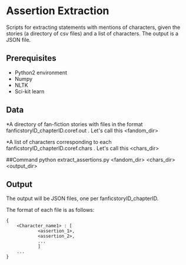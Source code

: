 # Assertion Extraction

Scripts for extracting statements with mentions of characters, given the stories (a directory of csv files) and a list of characters. The output is a JSON file.

## Prerequisites

* Python2 environment
* Numpy
* NLTK
* Sci-kit learn


## Data
*A directory of fan-fiction stories with files in the format fanficstoryID\_chapterID.coref.out .
Let's call this \<fandom_dir>

*A list of characters corresponding to each fanficstoryID\_chapterID.coref.chars . Let's call this \<chars_dir> 

##Command
	python extract_assertions.py <fandom_dir> <chars_dir> <output_dir>
	

## Output
The output will be JSON files, one per fanficstoryID_chapterID.

The format of each file is as follows:
	
	{
		<Character_name1> : [
				<assertion_1>,
				<assertion_2>,
				...
				]
		...
	}

